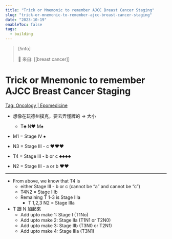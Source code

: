 ```yaml
---
title: "Trick or Mnemonic to remember AJCC Breast Cancer Staging"
slug: "trick-or-mnemonic-to-remember-ajcc-breast-cancer-staging"
date: "2023-10-19"
enableToc: false
tags:
  - building
---
```


> [!info]
>
> 🌱 來自: [[breast cancer]]

# Trick or Mnemonic to remember AJCC Breast Cancer Staging

[Tag: Oncology | Epomedicine](https://epomedicine.com/tag/oncology/)

- 想像在玩德州撲克，要去弄懂牌的 → 大小
  - T♣️  N❤️  M♠️

- M1 = Stage IV ♠️
- N3 = Stage III - c ❤️❤️❤️
- T4 = Stage III - b or c ♣️♣️♣️♣️
- N2 = Stage III - a or b ❤️❤️

---

- From above, we know that T4 is
  - either Stage III - b or c (cannot be “a” and cannot be “c”)
  - T4N2 = Stage IIIb
  - Remaining T 1-3 is Stage IIIa
    - T 1,2,3 N2 = Stage IIIa
- T 跟 N 加起來
  - Add upto make 1: Stage I (T1No)
  - Add upto make 2: Stage IIa (T1N1 or T2N0)
  - Add upto make 3: Stage IIb (T3N0 or T2N1)
  - Add upto make 4: Stage IIIa (T3N1)
